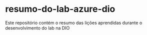 # resumo-do-lab-azure-dio
Este repositório contém o resumo das lições aprendidas durante o desenvolvimento do lab na DIO
